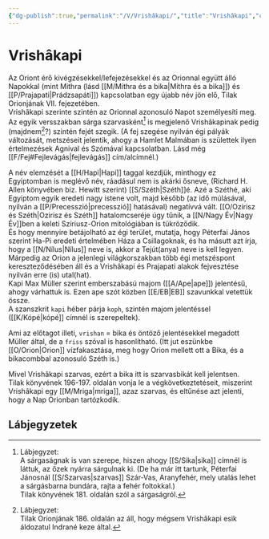 ```yaml
---
{"dg-publish":true,"permalink":"/V/Vrishâkapi/","title":"Vrishâkapi","created":"2023-11-07T10:11","updated":"2024-11-07T01:02"}
---
```



# Vrishâkapi

Az Oriont érő kivégzésekkel/lefejezésekkel és az Orionnal együtt álló Napokkal (mint Mithra (lásd [[M/Mithra és a bika\|Mithra és a bika]]) és [[P/Prajapati\|Prádzsapáti]]) kapcsolatban egy újabb név jön elő, Tilak Orionjának VII. fejezetében.  
Vrishâkapi szerinte szintén az Orionnal azonosuló Napot személyesíti meg. Az egyik versszakban sárga szarvasként[^1] is megjelenő Vrishâkapinak pedig (majdnem[^2]?) szintén fejét szegik. (A fej szegése nyilván égi pályák változását, metszéseit jelentik, ahogy a Hamlet Malmában is születtek ilyen értelmezések Agnival és Szómával kapcsolatban. Lásd még [[F/Fej#Fejlevágás\|fejlevágás]] cím/alcímnél.)  

A név elemzését a [[H/Hapi\|Hapi]] taggal kezdjük, minthogy ez Egyiptomban is meglévő név, ráadásul nem is akárki ősneve, (Richard H. Allen könyvében biz. Hewitt szerint) [[S/Széth\|Széth]]é. Azé a Széthé, aki Egyiptom egyik eredeti nagy istene volt, majd később (az idő múlásával, nyilván a [[P/Precesszió\|precesszió]] hatásával) negatívvá vált. [[O/Ozirisz és Széth\|Ozirisz és Széth]] hatalomcseréje úgy tűnik, a [[N/Nagy Év\|Nagy Év]]ben a keleti Szíriusz-Orion mitológiában is tükröződik.  
És hogy mennyire betájolható az égi terület, mutatja, hogy Péterfai János szerint Ha-Pi eredeti értelmében Háza a Csillagoknak, és ha másutt azt írja, hogy a [[N/Nílus\|Nílus]] neve is, akkor a Tejút(anya) neve is kell legyen. Márpedig az Orion a jelenlegi világkorszakban több égi metszéspont kereszteződésében áll és a Vrishâkapi és Prajapati alakok fejvesztése nyilván erre (is) utal(hat).  
Kapi Max Müller szerint emberszabású majom ([[A/Ape\|ape]]) jelentésű, ahogy várhattuk is. Ezen ape szót közben [[E/EB\|EB]] szavunkkal vetettük össze.  
A szanszkrit `kapi` héber párja `koph`, szintén majom jelentéssel ([[K/Kópé\|kópé]] címnél is szerepeltek).  


Ami az előtagot illeti, `vrishan` = bika és öntöző jelentésekkel megadott Müller által, de a `friss` szóval is hasonlítható. (Itt jut eszünkbe [[O/Orion\|Orion]] vízfakasztása, meg hogy Orion mellett ott a Bika, és a bikacombbal azonosuló Széth is.)  

Mivel Vrishâkapi szarvas, ezért a bika itt is szarvasbikát kell jelentsen.  
Tilak könyvének 196-197. oldalán vonja le a végkövetkeztetéseit, miszerint Vrishâkapi egy [[M/Mriga\|mriga]], azaz szarvas, és eltűnése azt jelenti, hogy a Nap Orionban tartózkodik.  

## Lábjegyzetek

[^1]: Lábjegyzet:  
A sárgaságnak is van szerepe, hiszen ahogy [[S/Sika\|sika]] címnél is láttuk, az őzek nyárra sárgulnak ki. (De ha már itt tartunk, Péterfai Jánosnál [[S/Szarvas\|szarvas]] Szár-Vas, Aranyfehér, mely utalás lehet a sárgásbarna bundára, rajta a fehér foltokkal.)  
Tilak könyvének 181. oldalán szól a sárgaságról.  

[^2]: Lábjegyzet:  
Tilak Orionjának 186. oldalán az áll, hogy mégsem Vrishâkapi esik áldozatul Indrané keze által.  